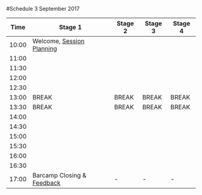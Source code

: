 #Schedule 3 September 2017

Time | Stage 1 | Stage 2 | Stage 3 | Stage 4 | 
-----|--------|---------|---------|---------
10:00  | Welcome, [Session Planning](schedule.md) |  |  | 
11:00  | | | |  
11:30  | | | |  
12:00  | | | |  
12:30  | | | |  
13:00  | BREAK     | BREAK | BREAK | BREAK 
13:30  | BREAK     | BREAK | BREAK | BREAK 
14:00  | | | |  
14:30  | | | |  
15:00  | | | |  
15:30  | | | |  
16:00  | | | |  
16:30  | | | |  
17:00  | Barcamp Closing & [Feedback](feedback.md)  | - | - | -

